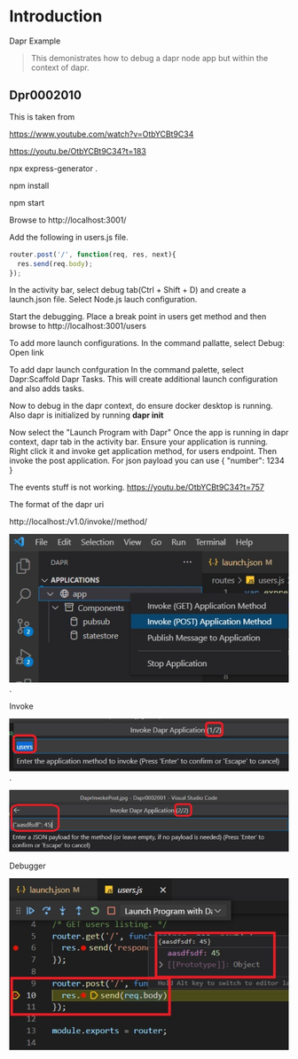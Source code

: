 # Introduction 

Dapr Example

>This demonistrates how to debug a dapr node app but within the context of dapr.

## Dpr0002010
This is taken from 

https://www.youtube.com/watch?v=OtbYCBt9C34

https://youtu.be/OtbYCBt9C34?t=183

npx express-generator .

npm install

npm start

Browse to http://localhost:3001/

Add the following in users.js file.

```js
router.post('/', function(req, res, next){
  res.send(req.body);
});
```

In the activity bar, select debug tab(Ctrl + Shift + D) and create a launch.json file.
Select Node.js lauch configuration. 

Start the debugging.
Place a break point in users get method and then browse to http://localhost:3001/users

To add more launch configurations.
In the command pallatte, select Debug: Open link


To add dapr launch confguration
In the command palette, select Dapr:Scaffold Dapr Tasks.
This will create additional launch configuration and also adds tasks.

Now to debug in the dapr context, do ensure docker desktop is running. 
Also dapr is initialized by running **dapr init**

Now select the "Launch Program with Dapr"
Once the app is running in dapr context, dapr tab in the activity bar.
Ensure your application is running. Right click it and invoke get application method, for users endpoint.
Then invoke the post application. For json payload you can use 
{
    "number": 1234
}

The events stuff is not working.
https://youtu.be/OtbYCBt9C34?t=757

The format of the dapr uri

http://localhost:<port-no>/v1.0/invoke/<app-id>/method/<method-name>

![Dapr Invoke App post](DaprInvoke.jpg "Dapr Invoke App post").

Invoke

![Dapr Invoke App post](DaprInvokePost.jpg "Dapr Invoke App post").

![Dapr Invoke App jsoninput](DaprInvokePostJsonInput.jpg "Dapr Invoke App post")

Debugger

![Dapr Invoke App jsoninput](DaprInvokePostJsonInputBreakPoint.jpg "Dapr Invoke App post")